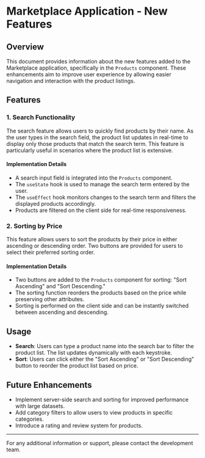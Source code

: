 # Marketplace Application - New Features

## Overview
This document provides information about the new features added to the Marketplace application, specifically in the `Products` component. These enhancements aim to improve user experience by allowing easier navigation and interaction with the product listings.

## Features

### 1. Search Functionality
The search feature allows users to quickly find products by their name. As the user types in the search field, the product list updates in real-time to display only those products that match the search term. This feature is particularly useful in scenarios where the product list is extensive.

#### Implementation Details
- A search input field is integrated into the `Products` component.
- The `useState` hook is used to manage the search term entered by the user.
- The `useEffect` hook monitors changes to the search term and filters the displayed products accordingly.
- Products are filtered on the client side for real-time responsiveness.

### 2. Sorting by Price
This feature allows users to sort the products by their price in either ascending or descending order. Two buttons are provided for users to select their preferred sorting order.

#### Implementation Details
- Two buttons are added to the `Products` component for sorting: "Sort Ascending" and "Sort Descending."
- The sorting function reorders the products based on the price while preserving other attributes.
- Sorting is performed on the client side and can be instantly switched between ascending and descending.

## Usage
- **Search**: Users can type a product name into the search bar to filter the product list. The list updates dynamically with each keystroke.
- **Sort**: Users can click either the "Sort Ascending" or "Sort Descending" button to reorder the product list based on price.

## Future Enhancements
- Implement server-side search and sorting for improved performance with large datasets.
- Add category filters to allow users to view products in specific categories.
- Introduce a rating and review system for products.

---

For any additional information or support, please contact the development team.
